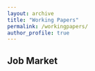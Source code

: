 ```yaml
---
layout: archive
title: "Working Papers"
permalink: /workingpapers/
author_profile: true
---
```

## Job Market
<!-- <b>[Computer Vision and Classic Chart Patterns](jobmarket)</b><br>
<b>Matt Lutey</b> -->

<!-- ## Submitted -->

<!-- ## In revision
<b>[Survival Analysis of Ichimoku Cloud Indicator](wp1)</b><br>
<b>Matt Lutey</b>

<b>[Performance Evaluation of Stock Selection Strategies](wp2)</b><br>
 <b>Matt Lutey</b>

<b>[A Primer on Ichimoku Cloud Indicator](wp3)</b><br>
<b>Matt Lutey</b>

<b>[Forecasting Equity Premium with Ichimoku Cloud](wp4)</b><br>
<b>Matt Lutey</b>

<b>[Pay Gap: Do outside CEOs earn unfair compensation](wp5)</b><br>
<b>Matt Lutey</b> -->
